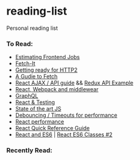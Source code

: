 # reading-list
Personal reading list

### To Read:
* [Estimating Frontend Jobs](http://hanserino.github.io/2016/02/11/estimating-a-front-end-web-dev-job/)
* [Fetch-It](https://github.com/tryolabs/fetch-it)
* [Getting ready for HTTP2](https://www.smashingmagazine.com/2016/02/getting-ready-for-http2/)
* [A Gudie to Fetch](https://jakearchibald.com/2015/thats-so-fetch/)
* [React AJAX / API guide](http://andrewhfarmer.com/react-ajax-best-practices/) && [Redux API Example](http://redux.js.org/docs/advanced/ExampleRedditAPI.html)
* [React, Webpack and middlewear](https://blog.risingstack.com/using-react-with-webpack-tutorial/)
* [GraphQL](https://blog.jacobwgillespie.com/from-rest-to-graphql-b4e95e94c26b#.dbl41at96)
* [React & Testing](http://spencerdixon.com/blog/test-driven-react-tutorial.html)
* [State of the art JS](https://medium.com/javascript-and-opinions/state-of-the-art-javascript-in-2016-ab67fc68eb0b#.j4irml6to)
* [Debouncing / Timeouts for performance](https://davidwalsh.name/javascript-debounce-function)
* [React performance](http://benchling.engineering/performance-engineering-with-react/)
* [React Quick Reference Guide](http://www.jackcallister.com/2015/08/30/the-react-quick-start-guide-es6-edition.html)
* [React and ES6](http://egorsmirnov.me/2015/05/22/react-and-es6-part1.html) |  [React ES6 Classes #2](https://muffinresearch.co.uk/back-to-the-future-using-es6-with-react/)

### Recently Read:

